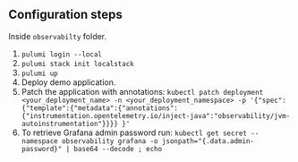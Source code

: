 ## Configuration steps

Inside `observabilty` folder. 

1. `pulumi login --local`
2. `pulumi stack init localstack`
3. `pulumi up`
4. Deploy demo application.
5. Patch the application with annotations: `kubectl patch deployment <your_deployment_name> -n <your_deployment_namespace> -p '{"spec": {"template":{"metadata":{"annotations":{"instrumentation.opentelemetry.io/inject-java":"observability/jvm-autoinstrumentation"}}}} }'`
6. To retrieve Grafana admin password run: `kubectl get secret --namespace observability grafana -o jsonpath="{.data.admin-password}" | base64 --decode ; echo`
